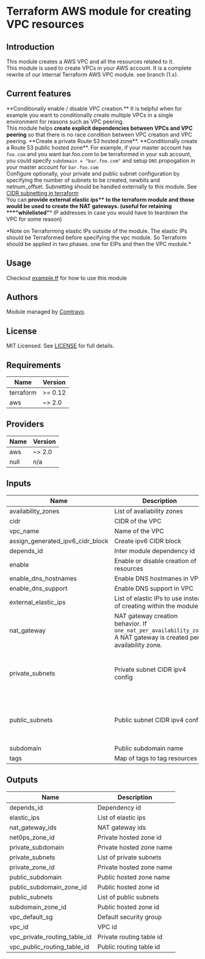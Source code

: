 # Terraform AWS module for creating VPC resources

## Introduction

This module creates a AWS VPC and all the resources related to it.  
This module is used to create VPCs in your AWS account. It is a complete rewrite of our internal Terraform AWS VPC module. see branch (1.x).

## Current features
\*\*Conditionally enable / disable VPC creation.\*\* It is helpful when for example you want to conditionally create multiple VPCs in a single environment for reasons such as VPC peering.  
This module helps **create explicit dependencies between VPCs and VPC peering** so that there is no race condition between VPC creation and VPC peering.
\*\*Create a private Route 53 hosted zone\*\*.
\*\*Conditionally create a Route 53 public hosted zone\*\*. For example, if your master account has `foo.com` and you want bar.foo.com to be terraformed in your sub account, you could specify `subdomain = "bar.foo.com"` and setup `DNS` propogation in your master account for `bar.foo.com`  
Configure optionally, your private and public subnet configuration by specifying the number of subnets to be created, newbits and netnum\_offset. Subnetting should be handled externally to this module. See [CIDR subnetting in terraform](https://www.terraform.io/docs/configuration-0-11/interpolation.html#cidrsubnet-iprange-newbits-netnum-)  
You can **provide external elastic ips\*\* to the terraform module and those would be used to create the NAT gateways. (useful for retaining \*\*\*"whilelisted"*** IP addresses in case you would have to teardown the VPC for some reason)

\*Note on Terraforming elastic IPs outside of the module. The elastic IPs should be Terraformed before specifying the vpc module. So Terraform should be applied in two phases. one for EIPs and then the VPC module.\*

## Usage  
Checkout [example.tf](./examples/example.tf) for how to use this module

## Authors

Module managed by [Comtravo](https://github.com/comtravo).

## License

MIT Licensed. See [LICENSE](LICENSE) for full details.

## Requirements

| Name | Version |
|------|---------|
| terraform | >= 0.12 |
| aws | ~> 2.0 |

## Providers

| Name | Version |
|------|---------|
| aws | ~> 2.0 |
| null | n/a |

## Inputs

| Name | Description | Type | Default | Required |
|------|-------------|------|---------|:--------:|
| availability\_zones | List of avaliability zones | `list(string)` | n/a | yes |
| cidr | CIDR of the VPC | `string` | n/a | yes |
| vpc\_name | Name of the VPC | `string` | n/a | yes |
| assign\_generated\_ipv6\_cidr\_block | Create ipv6 CIDR block | `bool` | `true` | no |
| depends\_id | Inter module dependency id | `string` | `""` | no |
| enable | Enable or disable creation of resources | `bool` | `true` | no |
| enable\_dns\_hostnames | Enable DNS hostmanes in VPC | `bool` | `true` | no |
| enable\_dns\_support | Enable DNS support in VPC | `bool` | `true` | no |
| external\_elastic\_ips | List of elastic IPs to use instead of creating within the module | `list(string)` | `[]` | no |
| nat\_gateway | NAT gateway creation behavior. If `one_nat_per_availability_zone` A NAT gateway is created per availability zone. | <pre>object({<br>    behavior = string<br>  })</pre> | <pre>{<br>  "behavior": "one_nat_per_vpc"<br>}</pre> | no |
| private\_subnets | Private subnet CIDR ipv4 config | <pre>object({<br>    number_of_subnets = number<br>    newbits           = number<br>    netnum_offset     = number<br>  })</pre> | <pre>{<br>  "netnum_offset": 0,<br>  "newbits": 8,<br>  "number_of_subnets": 3<br>}</pre> | no |
| public\_subnets | Public subnet CIDR ipv4 config | <pre>object({<br>    number_of_subnets = number<br>    newbits           = number<br>    netnum_offset     = number<br>  })</pre> | <pre>{<br>  "netnum_offset": 100,<br>  "newbits": 8,<br>  "number_of_subnets": 3<br>}</pre> | no |
| subdomain | Public subdomain name | `string` | `""` | no |
| tags | Map of tags to tag resources | `map` | `{}` | no |

## Outputs

| Name | Description |
|------|-------------|
| depends\_id | Dependency id |
| elastic\_ips | List of elastic ips |
| nat\_gateway\_ids | NAT gateway ids |
| net0ps\_zone\_id | Private hosted zone id |
| private\_subdomain | Private hosted zone name |
| private\_subnets | List of private subnets |
| private\_zone\_id | Private hosted zone name |
| public\_subdomain | Public hosted zone name |
| public\_subdomain\_zone\_id | Public hosted zone id |
| public\_subnets | List of public subnets |
| subdomain\_zone\_id | Public hosted zone id |
| vpc\_default\_sg | Default security group |
| vpc\_id | VPC id |
| vpc\_private\_routing\_table\_id | Private routing table id |
| vpc\_public\_routing\_table\_id | Public routing table id |

